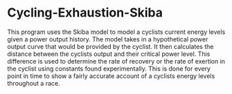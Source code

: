 # Cycling-Exhaustion-Skiba
This program uses the Skiba model to model a cyclists current energy levels given a power output history.
The model takes in a hypothetical power output curve that would be provided by the cyclist. It then calculates the distance between the cyclists output and their critical power level.
This difference is used to determine the rate of recovery or the rate of exertion in the cyclist using constants found experimentally.
This is done for every point in time to show a fairly accurate account of a cyclists energy levels throughout a race.
